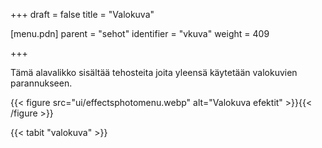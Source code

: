 +++
draft = false
title = "Valokuva"

[menu.pdn]
    parent = "sehot"
    identifier = "vkuva"
    weight = 409

+++

Tämä alavalikko sisältää tehosteita joita yleensä käytetään valokuvien parannukseen.

{{< figure src="ui/effectsphotomenu.webp" alt="Valokuva efektit" >}}{{< /figure >}}

{{< tabit "valokuva" >}}
